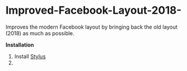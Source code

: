 # Improved-Facebook-Layout-2018-
Improves the modern Facebook layout by bringing back the old layout (2018) as much as possible.

**Installation**

1. Install [Stylus](https://chrome.google.com/webstore/detail/stylus/clngdbkpkpeebahjckkjfobafhncgmne)
2. 
